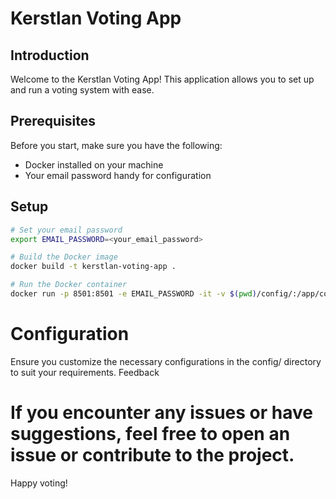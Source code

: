 # Kerstlan Voting App

## Introduction
Welcome to the Kerstlan Voting App! This application allows you to set up and run a voting system with ease.

## Prerequisites
Before you start, make sure you have the following:

- Docker installed on your machine
- Your email password handy for configuration

## Setup
```bash
# Set your email password
export EMAIL_PASSWORD=<your_email_password>

# Build the Docker image
docker build -t kerstlan-voting-app .

# Run the Docker container
docker run -p 8501:8501 -e EMAIL_PASSWORD -it -v $(pwd)/config/:/app/config/ -v $(pwd)/uploads/:/app/uploads/ -v $(pwd)/database/db/:/app/database/db/ kerstlan-voting-app
```

# Configuration

Ensure you customize the necessary configurations in the config/ directory to suit your requirements.
Feedback

# If you encounter any issues or have suggestions, feel free to open an issue or contribute to the project.

Happy voting!